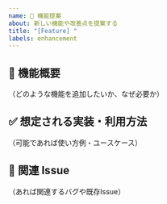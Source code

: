 ```yaml
---
name: 🚀 機能提案
about: 新しい機能や改善点を提案する
title: "[Feature] "
labels: enhancement
---
```


## 🌟 機能概要

（どのような機能を追加したいか、なぜ必要か）

## ✅ 想定される実装・利用方法

（可能であれば使い方例・ユースケース）

## 📎 関連 Issue

（あれば関連するバグや既存Issue）